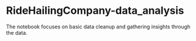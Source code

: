 # RideHailingCompany-data_analysis
The notebook focuses on basic data cleanup and gathering insights through the data. 
